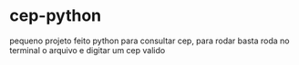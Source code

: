 # cep-python

pequeno projeto feito python para consultar cep, para rodar basta roda no terminal o arquivo e digitar um cep valido
